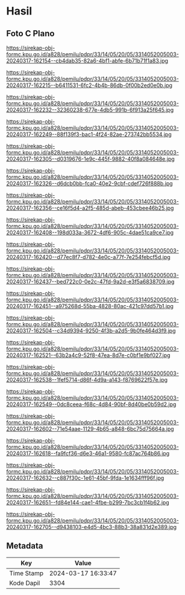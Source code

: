 # Hasil

## Foto C Plano

https://sirekap-obj-formc.kpu.go.id/a828/pemilu/pdpr/33/14/05/20/05/3314052005003-20240317-162154--cb4dab35-82a6-4bf1-abfe-6b71b71f1a83.jpg

https://sirekap-obj-formc.kpu.go.id/a828/pemilu/pdpr/33/14/05/20/05/3314052005003-20240317-162215--b6411531-6fc2-4b4b-86db-0f00b2ed0e0b.jpg

https://sirekap-obj-formc.kpu.go.id/a828/pemilu/pdpr/33/14/05/20/05/3314052005003-20240317-162232--32360238-677e-4db5-991b-6f913a25f645.jpg

https://sirekap-obj-formc.kpu.go.id/a828/pemilu/pdpr/33/14/05/20/05/3314052005003-20240317-162249--88f139f3-bac1-4f24-82ae-273742bb5534.jpg

https://sirekap-obj-formc.kpu.go.id/a828/pemilu/pdpr/33/14/05/20/05/3314052005003-20240317-162305--d0319676-1e9c-445f-9882-40f8a084648e.jpg

https://sirekap-obj-formc.kpu.go.id/a828/pemilu/pdpr/33/14/05/20/05/3314052005003-20240317-162326--d6dcb0bb-fca0-40e2-9cbf-cdef726f888b.jpg

https://sirekap-obj-formc.kpu.go.id/a828/pemilu/pdpr/33/14/05/20/05/3314052005003-20240317-162356--ce16f5d4-a2f5-485d-abeb-453cbee46b25.jpg

https://sirekap-obj-formc.kpu.go.id/a828/pemilu/pdpr/33/14/05/20/05/3314052005003-20240317-162408--198d033a-3672-4df6-905c-4dae51ca9ce7.jpg

https://sirekap-obj-formc.kpu.go.id/a828/pemilu/pdpr/33/14/05/20/05/3314052005003-20240317-162420--d77ec8f7-d782-4e0c-a77f-7e254febcf5d.jpg

https://sirekap-obj-formc.kpu.go.id/a828/pemilu/pdpr/33/14/05/20/05/3314052005003-20240317-162437--bed722c0-0e2c-47fd-9a2d-e3f5a6838709.jpg

https://sirekap-obj-formc.kpu.go.id/a828/pemilu/pdpr/33/14/05/20/05/3314052005003-20240317-162451--a975268d-55ba-4828-80ac-421c97dd57b1.jpg

https://sirekap-obj-formc.kpu.go.id/a828/pemilu/pdpr/33/14/05/20/05/3314052005003-20240317-162504--c34d9394-9250-4f3b-a2d5-9b0fe464d3f9.jpg

https://sirekap-obj-formc.kpu.go.id/a828/pemilu/pdpr/33/14/05/20/05/3314052005003-20240317-162521--63b2a4c9-52f8-47ea-8d7e-c0bf1e9bf027.jpg

https://sirekap-obj-formc.kpu.go.id/a828/pemilu/pdpr/33/14/05/20/05/3314052005003-20240317-162538--1fef5714-d86f-4d9a-a143-f8769622f57e.jpg

https://sirekap-obj-formc.kpu.go.id/a828/pemilu/pdpr/33/14/05/20/05/3314052005003-20240317-162549--0dc8ceea-f68c-4d84-90bf-8d40be0b59d2.jpg

https://sirekap-obj-formc.kpu.go.id/a828/pemilu/pdpr/33/14/05/20/05/3314052005003-20240317-162602--71e54aae-1129-4b65-a848-6bc75d75664a.jpg

https://sirekap-obj-formc.kpu.go.id/a828/pemilu/pdpr/33/14/05/20/05/3314052005003-20240317-162618--fa9fcf36-d6e3-46a1-9580-fc87ac764b86.jpg

https://sirekap-obj-formc.kpu.go.id/a828/pemilu/pdpr/33/14/05/20/05/3314052005003-20240317-162632--c887f30c-1e61-45bf-9fda-1e1634fff96f.jpg

https://sirekap-obj-formc.kpu.go.id/a828/pemilu/pdpr/33/14/05/20/05/3314052005003-20240317-162651--fd84e144-cae1-4fbe-b299-7bc3cb1f4b62.jpg

https://sirekap-obj-formc.kpu.go.id/a828/pemilu/pdpr/33/14/05/20/05/3314052005003-20240317-162705--d9438103-e4d5-4bc3-88b3-38a831d2e389.jpg


## Metadata

| Key        | Value               |
| ---------- | ------------------- |
| Time Stamp | 2024-03-17 16:33:47 |
| Kode Dapil | 3304                |



